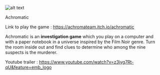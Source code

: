 ![alt text](https://img.itch.zone/aW1nLzIxNTY3NTEucG5n/original/3%2F1fur.png)

Achromatic

Link to play the game : https://achromateam.itch.io/achromatic

Achromatic is an <b>investigation game</b> which you play on a computer and with a paper notebook in a universe inspired by the Film Noir genre. Turn the room inside out and find clues to determine who among the nine suspects is the murderer.

Youtube trailer : https://www.youtube.com/watch?v=z3jyg7Rt-qU&feature=emb_logo
